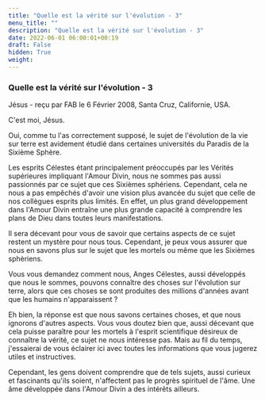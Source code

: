 ```yaml
---
title: "Quelle est la vérité sur l'évolution - 3"
menu_title: ""
description: "Quelle est la vérité sur l'évolution - 3"
date: 2022-06-01 06:00:01+00:19
draft: False
hidden: True
weight:
---
```

### Quelle est la vérité sur l'évolution - 3

Jésus - reçu par FAB le 6 Février 2008, Santa Cruz, Californie, USA.

C'est moi, Jésus.

Oui, comme tu l'as correctement supposé, le sujet de l'évolution de la vie sur terre est avidement étudié dans certaines universités du Paradis de la Sixième Sphère.

Les esprits Célestes étant principalement préoccupés par les Vérités supérieures impliquant l'Amour Divin, nous ne sommes pas aussi passionnés par ce sujet que ces Sixièmes sphériens. Cependant, cela ne nous a pas empêchés d'avoir une vision plus avancée du sujet que celle de nos collègues esprits plus limités. En effet, un plus grand développement dans l'Amour Divin entraîne une plus grande capacité à comprendre les plans de Dieu dans toutes leurs manifestations.

Il sera décevant pour vous de savoir que certains aspects de ce sujet restent un mystère pour nous tous. Cependant, je peux vous assurer que nous en savons plus sur le sujet que les mortels ou même que les Sixièmes sphèriens.

Vous vous demandez comment nous, Anges Célestes, aussi développés que nous le sommes, pouvons connaître des choses sur l'évolution sur terre, alors que ces choses se sont produites des millions d'années avant que les humains n'apparaissent ?

Eh bien, la réponse est que nous savons certaines choses, et que nous ignorons d'autres aspects. Vous vous doutez bien que, aussi décevant que cela puisse paraître pour les mortels à l'esprit scientifique désireux de connaître la vérité, ce sujet ne nous intéresse pas. Mais au fil du temps, j'essaierai de vous éclairer ici avec toutes les informations que vous jugerez utiles et instructives.

Cependant, les gens doivent comprendre que de tels sujets, aussi curieux et fascinants qu'ils soient, n'affectent pas le progrès spirituel de l'âme. Une âme développée dans l'Amour Divin a des intérêts ailleurs.
